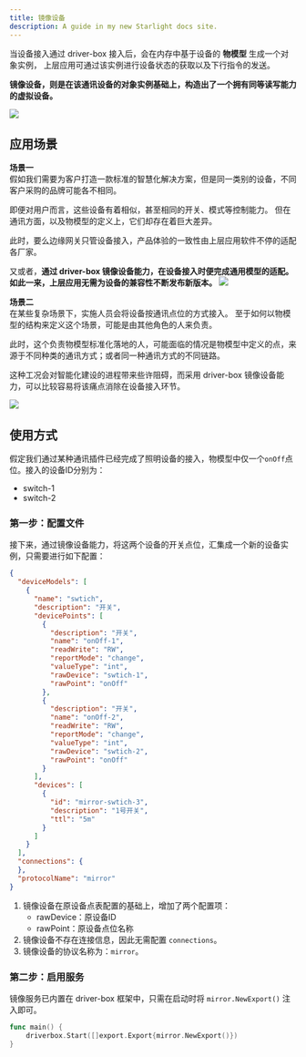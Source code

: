 ```yaml
---
title: 镜像设备
description: A guide in my new Starlight docs site.
---
```


当设备接入通过 driver-box 接入后，会在内存中基于设备的 **物模型** 生成一个对象实例，
上层应用可通过该实例进行设备状态的获取以及下行指令的发送。 

**镜像设备，则是在该通讯设备的对象实例基础上，构造出了一个拥有同等读写能力的虚拟设备。**

![](/driver-box/mirror_0.svg)

## 应用场景
**场景一**    
假如我们需要为客户打造一款标准的智慧化解决方案，但是同一类别的设备，不同客户采购的品牌可能各不相同。

即便对用户而言，这些设备有着相似，甚至相同的开关、模式等控制能力。
但在通讯方面，以及物模型的定义上，它们却存在着巨大差异。

此时，要么边缘网关只管设备接入，产品体验的一致性由上层应用软件不停的适配各厂家。

又或者，**通过 driver-box 镜像设备能力，在设备接入时便完成通用模型的适配。如此一来，上层应用无需为设备的兼容性不断发布新版本。**
![](/driver-box/mirror_1.svg)

**场景二**     
在某些复杂场景下，实施人员会将设备按通讯点位的方式接入。
至于如何以物模型的结构来定义这个场景，可能是由其他角色的人来负责。

此时，这个负责物模型标准化落地的人，可能面临的情况是物模型中定义的点，来源于不同种类的通讯方式；或者同一种通讯方式的不同链路。

这种工况会对智能化建设的进程带来些许阻碍，而采用 driver-box 镜像设备能力，可以比较容易将该痛点消除在设备接入环节。

![](/driver-box/mirror_2.svg)

## 使用方式

假定我们通过某种通讯插件已经完成了照明设备的接入，物模型中仅一个`onOff`点位。接入的设备ID分别为：
- switch-1
- switch-2

### 第一步：配置文件
接下来，通过镜像设备能力，将这两个设备的开关点位，汇集成一个新的设备实例，只需要进行如下配置：

```json title=config.json {9,13-14,,18,22-23,28,37}
{
  "deviceModels": [
    {
      "name": "swtich",
      "description": "开关",
      "devicePoints": [
        {
          "description": "开关",
          "name": "onOff-1",
          "readWrite": "RW",
          "reportMode": "change",
          "valueType": "int",
          "rawDevice": "swtich-1",
          "rawPoint": "onOff"
        },
        {
          "description": "开关",
          "name": "onOff-2",
          "readWrite": "RW",
          "reportMode": "change",
          "valueType": "int",
          "rawDevice": "swtich-2",
          "rawPoint": "onOff"
        }
      ],
      "devices": [
        {
          "id": "mirror-swtich-3",
          "description": "1号开关",
          "ttl": "5m"
        }
      ]
    }
  ],
  "connections": {
  },
  "protocolName": "mirror"
}
```
1. 镜像设备在原设备点表配置的基础上，增加了两个配置项：
    - rawDevice：原设备ID
    - rawPoint：原设备点位名称
2. 镜像设备不存在连接信息，因此无需配置 `connections`。
3. 镜像设备的协议名称为：`mirror`。

### 第二步：启用服务
镜像服务已内置在 driver-box 框架中，只需在启动时将 `mirror.NewExport()` 注入即可。
```go ins="mirror.NewExport()"
func main() {
	driverbox.Start([]export.Export{mirror.NewExport()})
}
```